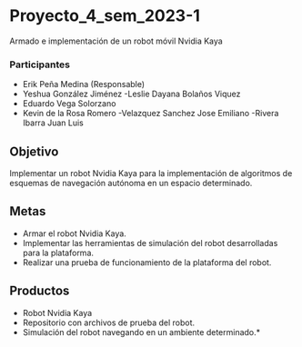 # Proyecto_4_sem_2023-1
Armado e implementación de un robot móvil Nvidia Kaya

### Participantes
- Erik Peña Medina (Responsable)
- Yeshua González Jiménez
-Leslie Dayana Bolaños Viquez
- Eduardo Vega Solorzano
- Kevin de la Rosa Romero
-Velazquez Sanchez Jose Emiliano
-Rivera Ibarra Juan Luis


## Objetivo
Implementar un robot Nvidia Kaya para la implementación de algoritmos de esquemas de navegación autónoma en un espacio determinado.

## Metas

- Armar el robot Nvidia Kaya.
- Implementar las herramientas de simulación del robot desarrolladas para la plataforma.
- Realizar una prueba de funcionamiento de la plataforma del robot.

## Productos

- Robot Nvidia Kaya
- Repositorio con archivos de prueba del robot.
- Simulación del robot navegando en un ambiente determinado.*

